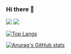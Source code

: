 ### Hi there 👋

<!--
**dlavnf/dlavnf** is a ✨ _special_ ✨ repository because its `README.md` (this file) appears on your GitHub profile.

Here are some ideas to get you started:

- 🔭 I’m currently working on ...
- 🌱 I’m currently learning ...
- 👯 I’m looking to collaborate on ...
- 🤔 I’m looking for help with ...
- 💬 Ask me about ...
- 📫 How to reach me: ...
- 😄 Pronouns: ...
- ⚡ Fun fact: ...
-->


<img src="https://capsule-render.vercel.app/api?type=waving&color=BDBDC8&height=150&section=header&text=안녕&fontSize=20" />

<img src="https://capsule-render.vercel.app/api?type=waving&color=BDBDC8&height=150&section=footer&text=하세요&fontSize=20" />

[![Top Langs](https://github-readme-stats.vercel.app/api/top-langs/?username=dlavnf)](https://github.com/anuraghazra/github-readme-stats)

[![Anurag's GitHub stats](https://github-readme-stats.vercel.app/api?username=dlavnf)](https://github.com/anuraghazra/github-readme-stats)
